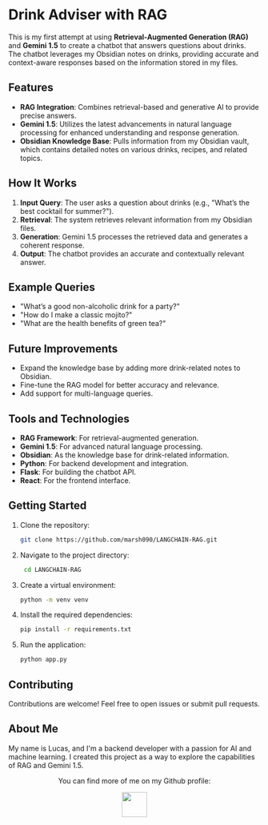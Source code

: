# Drink Adviser with RAG

This is my first attempt at using **Retrieval-Augmented Generation (RAG)** and **Gemini 1.5** to create a chatbot that answers questions about drinks. The chatbot leverages my Obsidian notes on drinks, providing accurate and context-aware responses based on the information stored in my files.

## Features

- **RAG Integration**: Combines retrieval-based and generative AI to provide precise answers.
- **Gemini 1.5**: Utilizes the latest advancements in natural language processing for enhanced understanding and response generation.
- **Obsidian Knowledge Base**: Pulls information from my Obsidian vault, which contains detailed notes on various drinks, recipes, and related topics.

## How It Works

1. **Input Query**: The user asks a question about drinks (e.g., "What’s the best cocktail for summer?").
2. **Retrieval**: The system retrieves relevant information from my Obsidian files.
3. **Generation**: Gemini 1.5 processes the retrieved data and generates a coherent response.
4. **Output**: The chatbot provides an accurate and contextually relevant answer.

## Example Queries

- "What’s a good non-alcoholic drink for a party?"
- "How do I make a classic mojito?"
- "What are the health benefits of green tea?"

## Future Improvements

- Expand the knowledge base by adding more drink-related notes to Obsidian.
- Fine-tune the RAG model for better accuracy and relevance.
- Add support for multi-language queries.

## Tools and Technologies

- **RAG Framework**: For retrieval-augmented generation.
- **Gemini 1.5**: For advanced natural language processing.
- **Obsidian**: As the knowledge base for drink-related information.
- **Python**: For backend development and integration.
- **Flask**: For building the chatbot API.
- **React**: For the frontend interface.

## Getting Started

1. Clone the repository:

   ```bash
   git clone https://github.com/marsh090/LANGCHAIN-RAG.git
   ```

2. Navigate to the project directory:

   ```bash
    cd LANGCHAIN-RAG
    ```

3. Create a virtual environment:

   ```bash
   python -m venv venv
   ```

4. Install the required dependencies:

   ```bash
   pip install -r requirements.txt
   ```

5. Run the application:

   ```bash
   python app.py
   ```

## Contributing

Contributions are welcome! Feel free to open issues or submit pull requests.

## About Me

My name is Lucas, and I'm a backend developer with a passion for AI and machine learning. I created this project as a way to explore the capabilities of RAG and Gemini 1.5.


<div align="center">
    <p>
        You can find more of me on my Github profile:
    </p>
    <a href="https://github.com/marsh090">
        <img src="https://raw.githubusercontent.com/simple-icons/simple-icons/6fc51b6e7fe44a0464e80663634fce034aa17033/icons/github.svg" width="50">
    </a>
</div>
